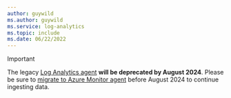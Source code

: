 ```yaml
---
author: guywild
ms.author: guywild
ms.service: log-analytics
ms.topic: include
ms.date: 06/22/2022
---
```


> [!IMPORTANT]
> The legacy [Log Analytics agent](../articles/azure-monitor/agents/log-analytics-agent.md) **will be deprecated by August 2024**. Please be sure to [migrate to Azure Monitor agent](../articles/azure-monitor/agents/azure-monitor-agent-migration.md) before August 2024 to continue ingesting data. 
